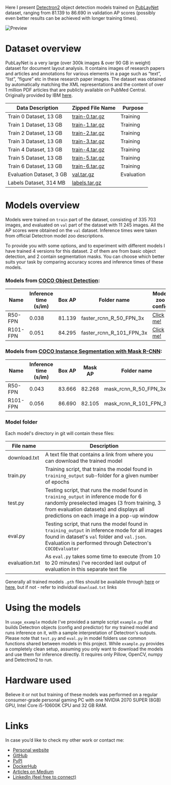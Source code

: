 Here I present [Detectron2](https://github.com/facebookresearch/detectron2) object detection models trained on [PubLayNet](https://developer.ibm.com/exchanges/data/all/publaynet/) dataset, ranging from 81.139 to 86.690 in validation AP scores (possibly even better results can be achieved with longer training times).

![Preview](https://github.com/JPLeoRX/detectron2-publaynet/blob/master/prediction_example/preview.png?raw=True)

# Dataset overview

PubLayNet is a very large (over 300k images & over 90 GB in weight) dataset for document layout analysis. It contains images of research papers and articles and annotations for various elements in a page such as “text”, “list”, “figure” etc in these research paper images. The dataset was obtained by automatically matching the XML representations and the content of over 1 million PDF articles that are publicly available on PubMed Central. Originally provided by IBM [here](https://developer.ibm.com/exchanges/data/all/publaynet).

| Data Description | Zipped File Name | Purpose |
| ------------- | ------------- | ------------- |
| Train 0 Dataset, 13 GB | [train-0.tar.gz](https://dax-cdn.cdn.appdomain.cloud/dax-publaynet/1.0.0/train-0.tar.gz) | Training | 
| Train 1 Dataset, 13 GB | [train-1.tar.gz](https://dax-cdn.cdn.appdomain.cloud/dax-publaynet/1.0.0/train-1.tar.gz) | Training |
| Train 2 Dataset, 13 GB | [train-2.tar.gz](https://dax-cdn.cdn.appdomain.cloud/dax-publaynet/1.0.0/train-2.tar.gz) | Training |
| Train 3 Dataset, 13 GB | [train-3.tar.gz](https://dax-cdn.cdn.appdomain.cloud/dax-publaynet/1.0.0/train-3.tar.gz) | Training |
| Train 4 Dataset, 13 GB | [train-4.tar.gz](https://dax-cdn.cdn.appdomain.cloud/dax-publaynet/1.0.0/train-4.tar.gz) | Training |
| Train 5 Dataset, 13 GB | [train-5.tar.gz](https://dax-cdn.cdn.appdomain.cloud/dax-publaynet/1.0.0/train-5.tar.gz) | Training |
| Train 6 Dataset, 13 GB | [train-6.tar.gz](https://dax-cdn.cdn.appdomain.cloud/dax-publaynet/1.0.0/train-6.tar.gz) | Training |
| Evaluation Dataset, 3 GB | [val.tar.gz](https://dax-cdn.cdn.appdomain.cloud/dax-publaynet/1.0.0/val.tar.gz) | Evaluation |
| Labels Dataset, 314 MB | [labels.tar.gz](https://dax-cdn.cdn.appdomain.cloud/dax-publaynet/1.0.0/labels.tar.gz) | |

# Models overview

Models were trained on `train` part of the dataset, consisting of 335 703 images, and evaluated on `val` part of the dataset with 11 245 images. All the AP scores were obtained on the `val` dataset. Inference times were taken from official Detectron model zoo descriptions.

To provide you with some options, and to experiment with different models I have trained 4 versions for this dataset. 2 of them are from basic object detection, and 2 contain segmentation masks. You can choose which better suits your task by comparing accuracy scores and inference times of these models.

### Models from [COCO Object Detection](https://github.com/facebookresearch/detectron2/blob/main/MODEL_ZOO.md#coco-object-detection-baselines):

| Name  | Inference time (s/im) | Box AP | Folder name | Model zoo config | Trained model |
| ------------- | ------------- | ------------- | ------------- | ------------- | ------------- |
| R50-FPN  | 0.038 | 81.139 | faster_rcnn_R_50_FPN_3x | [Click me!](https://github.com/facebookresearch/detectron2/blob/main/configs/COCO-Detection/faster_rcnn_R_50_FPN_3x.yaml) | [Click me!](https://keybase.pub/jpleorx/detectron2-publaynet/faster_rcnn_R_50_FPN_3x) |
| R101-FPN  | 0.051 | 84.295 | faster_rcnn_R_101_FPN_3x | [Click me!](https://github.com/facebookresearch/detectron2/blob/main/configs/COCO-Detection/faster_rcnn_R_101_FPN_3x.yaml) | [Click me!](https://keybase.pub/jpleorx/detectron2-publaynet/faster_rcnn_R_101_FPN_3x) |


### Models from [COCO Instance Segmentation with Mask R-CNN](https://github.com/facebookresearch/detectron2/blob/main/MODEL_ZOO.md#coco-instance-segmentation-baselines-with-mask-r-cnn):

| Name  | Inference time (s/im) | Box AP | Mask AP | Folder name | Model zoo config | Trained model |
| ------------- | ------------- | ------------- | ------------- | ------------- | ------------- | ------------- |
| R50-FPN  | 0.043 | 83.666 | 82.268 | mask_rcnn_R_50_FPN_3x |[Click me!](https://github.com/facebookresearch/detectron2/blob/main/configs/COCO-InstanceSegmentation/mask_rcnn_R_50_FPN_3x.yaml) | [Click me!](https://keybase.pub/jpleorx/detectron2-publaynet/mask_rcnn_R_50_FPN_3x) |
| R101-FPN  | 0.056 | 86.690 | 82.105 | mask_rcnn_R_101_FPN_3x | [Click me!](https://github.com/facebookresearch/detectron2/blob/main/configs/COCO-InstanceSegmentation/mask_rcnn_R_101_FPN_3x.yaml) | [Click me!](https://keybase.pub/jpleorx/detectron2-publaynet/mask_rcnn_R_101_FPN_3x) |


### Model folder

Each model's directory in git will contain these files:

| File name  | Description |
| ------------- | ------------- |
| download.txt  | A text file that contains a link from where you can download the trained model |
| train.py  | Training script, that trains the model found in `training_output` sub-folder for a given number of epochs |
| test.py  | Testing script, that runs the model found in `training_output` in inference mode for 6 randomly preselected images (3 from training, 3 from evaluation datasets) and displays all predictions on each image in a pop-up window |
| eval.py  | Testing script, that runs the model found in `training_output` in inference mode for all images found in dataset's `val` folder and `val.json`. Evaluation is performed through Detectron's `COCOEvaluator` |
| evaluation.txt | As `eval.py` takes some time to execute (from 10 to 20 minutes) I've recorded last output of evaluation in this separate text file |

Generally all trained models `.pth` files should be available through [here](https://keybase.pub/jpleorx/detectron2-publaynet/) or [here](https://drive.google.com/drive/folders/11BeTAb8BlS9DiEb_ndoAh1fKyq16i6FC?usp=sharing), but if not - refer to individual `download.txt` links

# Using the models

In `usage_example` module I've provided a sample script `example.py` that builds Detectron objects (config and predictor) for my trained model and runs inference on it, with a sample interpretation of Detectron's outputs. Please note that `test.py` and `eval.py` in model folders use common functions shared between models in this project. While `example.py` provides a completely clean setup, assuming you only want to download the models and use them for inference directly. It requires only Pillow, OpenCV, numpy and Detectron2 to run.

# Hardware used

Believe it or not but training of these models was performed on a regular consumer-grade personal gaming PC with one NVIDIA 2070 SUPER (8GB) GPU, Intel Core i5-10600K CPU and 32 GB RAM.

# Links

In case you’d like to check my other work or contact me:
* [Personal website](https://tekleo.net/)
* [GitHub](https://github.com/jpleorx)
* [PyPI](https://pypi.org/user/JPLeoRX/)
* [DockerHub](https://hub.docker.com/u/jpleorx)
* [Articles on Medium](https://medium.com/@leo.ertuna)
* [LinkedIn (feel free to connect)](https://www.linkedin.com/in/leo-ertuna-14b539187/) 